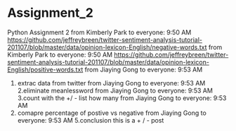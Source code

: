# Assignment_2
Python Assignment 2
from Kimberly Park to everyone:    9:50 AM
https://github.com/jeffreybreen/twitter-sentiment-analysis-tutorial-201107/blob/master/data/opinion-lexicon-English/negative-words.txt
from Kimberly Park to everyone:    9:50 AM
https://github.com/jeffreybreen/twitter-sentiment-analysis-tutorial-201107/blob/master/data/opinion-lexicon-English/positive-words.txt
from Jiaying Gong to everyone:    9:53 AM
1. extrac data from twitter
from Jiaying Gong to everyone:    9:53 AM
2.eliminate meanlessword
from Jiaying Gong to everyone:    9:53 AM
3.count with the +/ - list how many
from Jiaying Gong to everyone:    9:53 AM
4. comapre percentage of postive vs negative 
from Jiaying Gong to everyone:    9:53 AM
5.conclusion this is a + / - post

